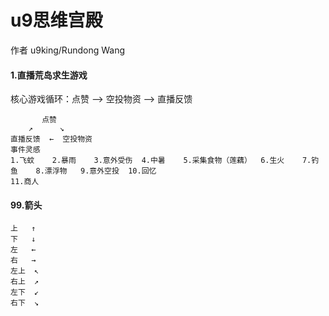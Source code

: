 # u9思维宫殿

作者 u9king/Rundong Wang

#### 1.直播荒岛求生游戏

核心游戏循环：点赞 —> 空投物资 —> 直播反馈 

```
       点赞
    ↗      ↘
直播反馈  ←  空投物资
事件灵感
1.飞蚊	2.暴雨	3.意外受伤	4.中暑	5.采集食物（莲藕）	6.生火	7.钓鱼	8.漂浮物	9.意外空投	10.回忆
11.商人
```

















#### 99.箭头

```
上	↑
下	↓
左	←
右	→
左上	↖
右上	↗
左下	↙
右下	↘
```

